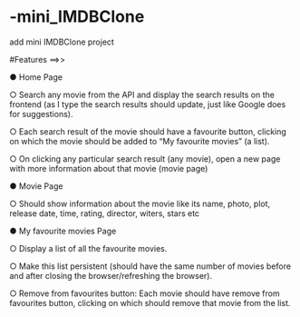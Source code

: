 # -mini_IMDBClone
add mini IMDBClone project


#Features ==>>

● Home Page

  ○ Search any movie from the API and display the search results on the frontend (as
    I type the search results should update, just like Google does for suggestions).
    
  ○ Each search result of the movie should have a favourite button, clicking on which
    the movie should be added to “My favourite movies” (a list).
    
  ○ On clicking any particular search result (any movie), open a new page with more
    information about that movie (movie page)
    
● Movie Page

  ○ Should show information about the movie like its name, photo, plot, release date, 
    time, rating, director, witers, stars etc 
    
● My favourite movies Page

  ○ Display a list of all the favourite movies.
  
  ○ Make this list persistent (should have the same number of movies before and
    after closing the browser/refreshing the browser).
    
  ○ Remove from favourites button: Each movie should have remove from favourites
    button, clicking on which should remove that movie from the list.
